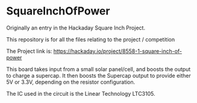 # SquareInchOfPower
Originally an entry in the Hackaday Square Inch Project.

This repository is for all the files relating to the project / competition

The Project link is: https://hackaday.io/project/8558-1-square-inch-of-power

This board takes input from a small solar panel/cell, and boosts the output to charge a supercap. It then boosts the Supercap output to provide either 5V or 3.3V, depending on the resistor configuration.

The IC used in the circuit is the Linear Technology LTC3105. 
